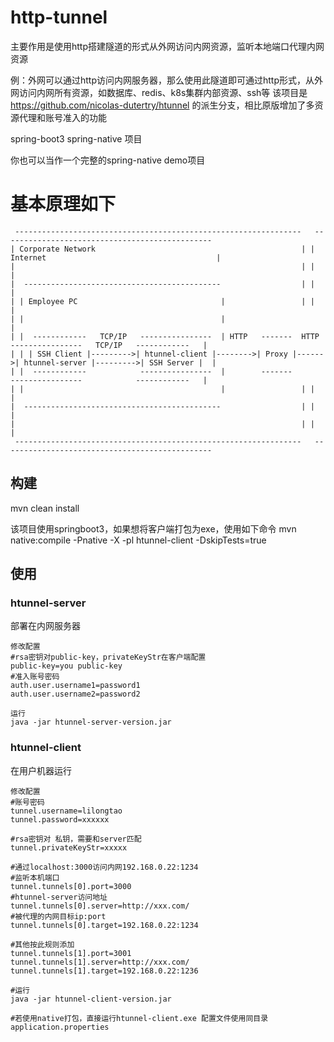 # http-tunnel
主要作用是使用http搭建隧道的形式从外网访问内网资源，监听本地端口代理内网资源

例：外网可以通过http访问内网服务器，那么使用此隧道即可通过http形式，从外网访问内网所有资源，如数据库、redis、k8s集群内部资源、ssh等
该项目是 https://github.com/nicolas-dutertry/htunnel 的派生分支，相比原版增加了多资源代理和账号准入的功能

spring-boot3 spring-native 项目

你也可以当作一个完整的spring-native demo项目

# 基本原理如下
     ----------------------------------------------------------------   -----------------------------------------------
    | Corporate Network                                              | | Internet                                      | 
    |                                                                | |                                               |
    |  --------------------------------------------                  | |                                               |
    | | Employee PC                                |                 | |                                               |
    | |                                            |                                                                   |
    | |  ------------   TCP/IP   ----------------  | HTTP   -------  HTTP   ----------------   TCP/IP   ------------   |
    | | | SSH Client |--------->| htunnel-client |-------->| Proxy |------>| htunnel-server |--------->| SSH Server |  |
    | |  ------------            ----------------  |        -------         ----------------            ------------   |
    | |                                            |                 | |                                               |
    |  --------------------------------------------                  | |                                               |
    |                                                                | |                                               |
     ----------------------------------------------------------------   -----------------------------------------------

## 构建
mvn clean install

该项目使用springboot3，如果想将客户端打包为exe，使用如下命令
mvn native:compile -Pnative -X -pl htunnel-client -DskipTests=true 

## 使用

### htunnel-server
部署在内网服务器
```
修改配置
#rsa密钥对public-key，privateKeyStr在客户端配置
public-key=you public-key
#准入账号密码
auth.user.username1=password1
auth.user.username2=password2

运行
java -jar htunnel-server-version.jar
```

    



### htunnel-client
在用户机器运行
```shell
修改配置
#账号密码
tunnel.username=lilongtao
tunnel.password=xxxxxx

#rsa密钥对 私钥，需要和server匹配
tunnel.privateKeyStr=xxxxx

#通过localhost:3000访问内网192.168.0.22:1234
#监听本机端口
tunnel.tunnels[0].port=3000 
#htunnel-server访问地址
tunnel.tunnels[0].server=http://xxx.com/ 
#被代理的内网目标ip:port
tunnel.tunnels[0].target=192.168.0.22:1234

#其他按此规则添加
tunnel.tunnels[1].port=3001
tunnel.tunnels[1].server=http://xxx.com/ 
tunnel.tunnels[1].target=192.168.0.22:1236

#运行
java -jar htunnel-client-version.jar

#若使用native打包，直接运行htunnel-client.exe 配置文件使用同目录application.properties
```

